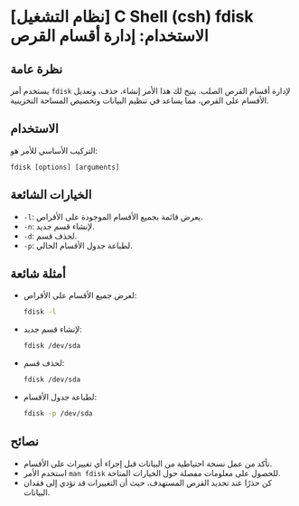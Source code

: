 # [نظام التشغيل] C Shell (csh) fdisk الاستخدام: إدارة أقسام القرص

## نظرة عامة
يستخدم أمر `fdisk` لإدارة أقسام القرص الصلب. يتيح لك هذا الأمر إنشاء، حذف، وتعديل الأقسام على القرص، مما يساعد في تنظيم البيانات وتخصيص المساحة التخزينية.

## الاستخدام
التركيب الأساسي للأمر هو:

```
fdisk [options] [arguments]
```

## الخيارات الشائعة
- `-l`: يعرض قائمة بجميع الأقسام الموجودة على الأقراص.
- `-n`: لإنشاء قسم جديد.
- `-d`: لحذف قسم.
- `-p`: لطباعة جدول الأقسام الحالي.

## أمثلة شائعة
- لعرض جميع الأقسام على الأقراص:
    ```bash
    fdisk -l
    ```

- لإنشاء قسم جديد:
    ```bash
    fdisk /dev/sda
    ```

- لحذف قسم:
    ```bash
    fdisk /dev/sda
    ```

- لطباعة جدول الأقسام:
    ```bash
    fdisk -p /dev/sda
    ```

## نصائح
- تأكد من عمل نسخة احتياطية من البيانات قبل إجراء أي تغييرات على الأقسام.
- استخدم الأمر `man fdisk` للحصول على معلومات مفصلة حول الخيارات المتاحة.
- كن حذرًا عند تحديد القرص المستهدف، حيث أن التغييرات قد تؤدي إلى فقدان البيانات.